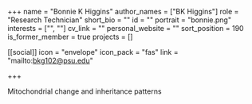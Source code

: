 +++
name = "Bonnie K Higgins"
author_names = ["BK Higgins"]
role = "Research Technician"
short_bio = ""
id = ""
portrait = "bonnie.png"
interests = ["", ""]
cv_link = ""
personal_website = ""
sort_position = 190
is_former_member = true
projects = []

[[social]]
    icon = "envelope"
    icon_pack = "fas"
    link = "mailto:bkg102@psu.edu"

+++

Mitochondrial change and inheritance patterns
